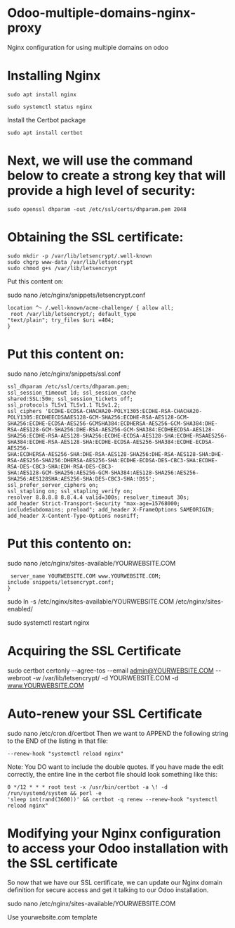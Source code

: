 # Odoo-multiple-domains-nginx-proxy
Nginx configuration for using multiple domains on odoo

# Installing Nginx
```
sudo apt install nginx

sudo systemctl status nginx
```
Install the Certbot package
````
sudo apt install certbot
````
# Next, we will use the command below to create a strong key that will provide a high level of security:
````
sudo openssl dhparam -out /etc/ssl/certs/dhparam.pem 2048
````
# Obtaining the SSL certificate:
````
sudo mkdir -p /var/lib/letsencrypt/.well-known
sudo chgrp www-data /var/lib/letsencrypt 
sudo chmod g+s /var/lib/letsencrypt
````

Put this content on:

sudo nano /etc/nginx/snippets/letsencrypt.conf
````
location ^~ /.well-known/acme-challenge/ { allow all;
 root /var/lib/letsencrypt/; default_type
"text/plain"; try_files $uri =404;
} 
````

# Put this content on:
sudo nano /etc/nginx/snippets/ssl.conf 
````
ssl_dhparam /etc/ssl/certs/dhparam.pem;
ssl_session_timeout 1d; ssl_session_cache
shared:SSL:50m; ssl_session_tickets off;
ssl_protocols TLSv1 TLSv1.1 TLSv1.2;
ssl_ciphers 'ECDHE-ECDSA-CHACHA20-POLY1305:ECDHE-RSA-CHACHA20-POLY1305:ECDHEECDSAAES128-GCM-SHA256:ECDHE-RSA-AES128-GCM-SHA256:ECDHE-ECDSA-AES256-GCMSHA384:ECDHERSA-AES256-GCM-SHA384:DHE-RSA-AES128-GCM-SHA256:DHE-RSA-AES256-GCM-SHA384:ECDHEECDSA-AES128-SHA256:ECDHE-RSA-AES128-SHA256:ECDHE-ECDSA-AES128-SHA:ECDHE-RSAAES256-
SHA384:ECDHE-RSA-AES128-SHA:ECDHE-ECDSA-AES256-SHA384:ECDHE-ECDSA-AES256-
SHA:ECDHERSA-AES256-SHA:DHE-RSA-AES128-SHA256:DHE-RSA-AES128-SHA:DHE-RSA-AES256-SHA256:DHERSA-AES256-SHA:ECDHE-ECDSA-DES-CBC3-SHA:ECDHE-RSA-DES-CBC3-SHA:EDH-RSA-DES-CBC3-
SHA:AES128-GCM-SHA256:AES256-GCM-SHA384:AES128-SHA256:AES256-
SHA256:AES128SHA:AES256-SHA:DES-CBC3-SHA:!DSS'; ssl_prefer_server_ciphers on;
ssl_stapling on; ssl_stapling_verify on;
resolver 8.8.8.8 8.8.4.4 valid=300s; resolver_timeout 30s;
add_header Strict-Transport-Security "max-age=15768000; includeSubdomains; preload"; add_header X-FrameOptions SAMEORIGIN; add_header X-Content-Type-Options nosniff; 
````


# Put this contento on:
sudo nano /etc/nginx/sites-available/YOURWEBSITE.COM
````server { listen 80;
 server_name YOURWEBSITE.COM www.YOURWEBSITE.COM;
include snippets/letsencrypt.conf;
} 
````

sudo ln -s /etc/nginx/sites-available/YOURWEBSITE.COM /etc/nginx/sites-enabled/

sudo systemctl restart nginx

# Acquiring the SSL Certificate

sudo certbot certonly --agree-tos --email admin@YOURWEBSITE.COM --webroot -w /var/lib/letsencrypt/ -d YOURWEBSITE.COM -d www.YOURWEBSITE.COM 

# Auto-renew your SSL Certificate

sudo nano /etc/cron.d/certbot 
Then we want to APPEND the following string to the END of the listing in that file:
````
--renew-hook "systemctl reload nginx"
````
Note: You DO want to include the double quotes. If you have made the edit correctly, the entire line in the
cerbot file should look something like this:
````
0 */12 * * * root test -x /usr/bin/certbot -a \! -d /run/systemd/system && perl -e
'sleep int(rand(3600))' && certbot -q renew --renew-hook "systemctl reload nginx" 
````
# Modifying your Nginx configuration to access your Odoo installation with the SSL certificate
So now that we have our SSL certificate, we can update our Nginx domain definition for secure access
and get it talking to our Odoo installation.

sudo nano /etc/nginx/sites-available/YOURWEBSITE.COM

Use yourwebsite.com template
